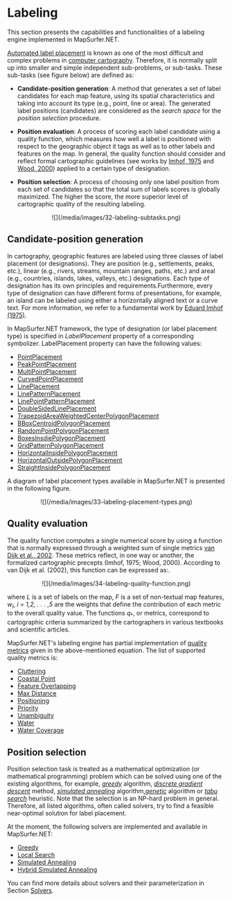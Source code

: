 # Labeling 

This section presents the capabilities and functionalities of a labeling engine implemented in MapSurfer.NET.

[Automated label placement](https://en.wikipedia.org/wiki/Automatic_label_placement) is known as one of the most difficult and complex problems in [computer cartography](https://en.wikipedia.org/wiki/Digital_mapping). Therefore, it is normally split up into smaller and simple independent sub-problems, or sub-tasks. These sub-tasks (see figure below) are defined as:

- **Candidate-position generation**: A method that generates a set of label candidates
for each map feature, using its spatial characteristics and taking into account its
type (e.g., point, line or area). The generated label positions (candidates) are considered as the *search space* for the *position selection* procedure.

- **Position evaluation**: A process of scoring each label candidate using a quality function, which measures how well a label is positioned with respect to the geographic object it tags as well as to other labels and features on the map. In general, the quality function should consider and reflect formal cartographic guidelines (see works by [Imhof, 1975](http://www.mapgraphics.net/downloads/Positioning_Names_on_Maps.pdf) and [Wood, 2000](http://www.maneyonline.com/doi/abs/10.1179/caj.2000.37.1.5)) applied to a certain type of designation.

- **Position selection**: A process of choosing only one label position from each set of candidates so that the total sum of labels scores is globally maximized. The higher the score, the more superior level of cartographic quality of the resulting labeling.

<center>![](/media/images/32-labeling-subtasks.png)</center>


## Candidate-position generation <div id="candidate-position">

In cartography, geographic features are labeled using three classes of label  placement (or designations). They are position (e.g., settlements, peaks, etc.), linear (e.g., rivers, streams, mountain ranges, paths, etc.) and areal (e.g., countries, islands, lakes, valleys, etc.) designations. Each type of designation has its own principles and requirements.Furthermore, every type of designation can have different forms of presentations, for example, an island can be labeled using either a horizontally aligned text or a curve text. For more information, we refer to a fundamental work by [Eduard Imhof (1975)](http://www.mapgraphics.net/downloads/Positioning_Names_on_Maps.pdf). 

In MapSurfer.NET framework, the type of designation (or label placement type) is specified in *LabelPlacement* property of a corresponding symbolizer. LabelPlacement property can have the following values:     

- [PointPlacement](/usermanual/labeling/label-placement-types#PointPlacement)
- [PeakPointPlacement](/usermanual/labeling/label-placement-types#PeakPointPlacement)
- [MultiPointPlacement](/usermanual/labeling/label-placement-types#MultiPointPlacement)
- [CurvedPointPlacement](/usermanual/labeling/label-placement-types#CurvedPointPlacement)
- [LinePlacement](/usermanual/labeling/label-placement-types#LinePlacement)
- [LinePatternPlacement](/usermanual/labeling/label-placement-types#LinePatternPlacement)
- [LinePointPatternPlacement](/usermanual/labeling/label-placement-types#LinePointPatternPlacement)
- [DoubleSidedLinePlacement](/usermanual/labeling/label-placement-types#DoubleSidedLinePlacement)
- [TrapezoidAreaWeightedCenterPolygonPlacement](/usermanual/labeling/label-placement-types#TrapezoidAreaWeightedCenterPolygonPlacement)
- [BBoxCentroidPolygonPlacement](/usermanual/labeling/label-placement-types#BBoxCentroidPolygonPlacement)
- [RandomPointPolygonPlacement](/usermanual/labeling/label-placement-types#RandomPointPolygonPlacement)
- [BoxesInsdiePolygonPlacement](/usermanual/labeling/label-placement-types#BoxesInsdiePolygonPlacement)
- [GridPatternPolygonPlacement](/usermanual/labeling/label-placement-types#GridPatternPolygonPlacement)
- [HorizontalInsidePolygonPlacement](/usermanual/labeling/label-placement-types#HorizontalInsidePolygonPlacement)
- [HorizontalOutsidePolygonPlacement](/usermanual/labeling/label-placement-types#HorizontalOutsidePolygonPlacement)
- [StraightInsidePolygonPlacement](/usermanual/labeling/label-placement-types#StraightInsidePolygonPlacement)

A diagram of label placement types available in MapSurfer.NET is presented in the following figure.

<center>![](/media/images/33-labeling-placement-types.png)</center> 

## Quality evaluation <div id="quality-evaluation"> 

The quality function computes a single numerical score by using a function that is normally expressed through a weighted sum of single metrics [van Dijk et al., 2002](10.1080/13658810210138742). These metrics reflect, in one way or another, the formalized cartographic precepts (Imhof, 1975; Wood, 2000). According to van Dijk et al. (2002), this function can be expressed as:.

<center>![](/media/images/34-labeling-quality-function.png)</center>

where *L* is a set of labels on the map, *F* is a set of non-textual map features, *w<sub>i</sub>*,
*i = 1,2, . . . ,5* are the weights that define the contribution of each metric to the overall quality value. The functions *q*<sub>*</sub>, or metrics, correspond to cartographic criteria summarized by the cartographers in various textbooks and scientific articles. 

MapSurfer.NET's labeling engine has partial implementation of [quality metrics](/usermanual/labeling/quality-metrics) given in the above-mentioned equation. The list of supported quality metrics is:
 
- [Cluttering](/usermanual/labeling/quality-metrics#Cluttering)
- [Coastal Point](/usermanual/labeling/quality-metrics#CoastalPoint)
- [Feature Overlapping](/usermanual/labeling/quality-metrics#FeatureOverlapping)
- [Max Distance](/usermanual/labeling/quality-metrics#MaxDistance)
- [Positioning](/usermanual/labeling/quality-metrics#Positioning)
- [Priority](/usermanual/labeling/quality-metrics#Priority)
- [Unambiguity](/usermanual/labeling/quality-metrics#Unambiguity)
- [Water](/usermanual/labeling/quality-metrics#Water)
- [Water Coverage](/usermanual/labeling/quality-metrics#WaterCoverage)

## Position selection <div id="position-selection">

Position selection task is treated as a mathematical optimization (or mathematical programming) problem which can be solved using one of the existing algorithms, for example, [*greedy*](http://www.maneyonline.com/doi/abs/10.1179/caj.1972.9.2.99) algorithm, [*discrete gradient descent*](http://www.tandfonline.com/doi/abs/10.1559/152304082783948367#.VbjLufkqdUE) method, [*simulated annealing*](http://dl.acm.org/citation.cfm?id=212334) algorithm,[*genetic*](http://pubsonline.informs.org/doi/abs/10.1287/ijoc.9.3.266) algorithm or [*tabu search*](http://link.springer.com/article/10.1023%2FA%3A1013720231747) heuristic. Note that the selection is an NP-hard problem in general. Therefore, all listed algorithms, often called solvers, try to find a feasible near-optimal solution for label placement.

At the moment, the following solvers are implemented and available in MapSurfer.NET: 

- [Greedy](/usermanual/labeling/solvers#Greedy)
- [Local Search](/usermanual/labeling/solvers#LocalSearch)
- [Simulated Annealing](/usermanual/labeling/solvers#SimulatedAnnealing)
- [Hybrid Simulated Annealing](/usermanual/labeling/solvers#HybridSimulatedAnnealing)

You can find more details about solvers and their parameterization in Section [Solvers](/usermanual/labeling/solvers).
